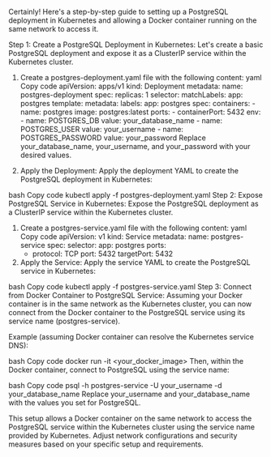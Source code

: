 Certainly! Here's a step-by-step guide to setting up a PostgreSQL deployment in Kubernetes and allowing a Docker container running on the same network to access it.

Step 1: Create a PostgreSQL Deployment in Kubernetes:
Let's create a basic PostgreSQL deployment and expose it as a ClusterIP service within the Kubernetes cluster.

1. Create a postgres-deployment.yaml file with the following content:
yaml
Copy code
apiVersion: apps/v1
kind: Deployment
metadata:
  name: postgres-deployment
spec:
  replicas: 1
  selector:
    matchLabels:
      app: postgres
  template:
    metadata:
      labels:
        app: postgres
    spec:
      containers:
        - name: postgres
          image: postgres:latest
          ports:
            - containerPort: 5432
          env:
            - name: POSTGRES_DB
              value: your_database_name
            - name: POSTGRES_USER
              value: your_username
            - name: POSTGRES_PASSWORD
              value: your_password
Replace your_database_name, your_username, and your_password with your desired values.

2. Apply the Deployment:
Apply the deployment YAML to create the PostgreSQL deployment in Kubernetes:

bash
Copy code
kubectl apply -f postgres-deployment.yaml
Step 2: Expose PostgreSQL Service in Kubernetes:
Expose the PostgreSQL deployment as a ClusterIP service within the Kubernetes cluster.

1. Create a postgres-service.yaml file with the following content:
yaml
Copy code
apiVersion: v1
kind: Service
metadata:
  name: postgres-service
spec:
  selector:
    app: postgres
  ports:
    - protocol: TCP
      port: 5432
      targetPort: 5432
2. Apply the Service:
Apply the service YAML to create the PostgreSQL service in Kubernetes:

bash
Copy code
kubectl apply -f postgres-service.yaml
Step 3: Connect from Docker Container to PostgreSQL Service:
Assuming your Docker container is in the same network as the Kubernetes cluster, you can now connect from the Docker container to the PostgreSQL service using its service name (postgres-service).

Example (assuming Docker container can resolve the Kubernetes service DNS):

bash
Copy code
docker run -it <your_docker_image>
Then, within the Docker container, connect to PostgreSQL using the service name:

bash
Copy code
psql -h postgres-service -U your_username -d your_database_name
Replace your_username and your_database_name with the values you set for PostgreSQL.

This setup allows a Docker container on the same network to access the PostgreSQL service within the Kubernetes cluster using the service name provided by Kubernetes. Adjust network configurations and security measures based on your specific setup and requirements.
